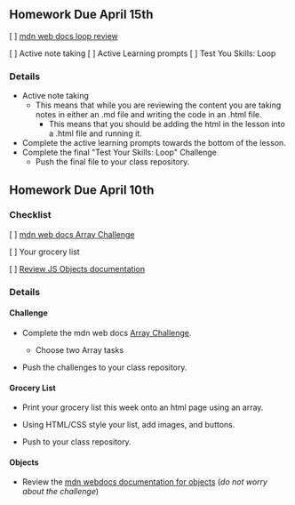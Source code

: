 ## Homework Due April 15th

[ ] [mdn web docs loop review](https://developer.mozilla.org/en-US/docs/Learn_web_development/Core/Scripting/Loops)

[ ] Active note taking
[ ] Active Learning prompts
[ ] Test You Skills: Loop

### Details

- Active note taking
  - This means that while you are reviewing the content you are taking notes in either an .md file and writing the code in an .html file.
    - This means that you should be adding the html in the lesson into a .html file and running it.
- Complete the active learning prompts towards the bottom of the lesson.
- Complete the final "Test Your Skills: Loop" Challenge
  - Push the final file to your class repository.

## Homework Due April 10th

### Checklist

[ ] [mdn web docs Array Challenge](https://developer.mozilla.org/en-US/docs/Learn_web_development/Core/Scripting/Test_your_skills:_Arrays#arrays_1)

[ ] Your grocery list

[ ] [Review JS Objects documentation](https://developer.mozilla.org/en-US/docs/Learn_web_development/Core/Scripting/Object_basics)

### Details

#### Challenge

- Complete the mdn web docs [Array Challenge](https://developer.mozilla.org/en-US/docs/Learn_web_development/Core/Scripting/Test_your_skills:_Arrays#arrays_1).

  - Choose two Array tasks

- Push the challenges to your class repository.

#### Grocery List

- Print your grocery list this week onto an html page using an array.

- Using HTML/CSS style your list, add images, and buttons.

- Push to your class repository.

#### Objects

- Review the [mdn webdocs documentation for objects](https://developer.mozilla.org/en-US/docs/Learn_web_development/Core/Scripting/Object_basics) (_do not worry about the challenge_)
